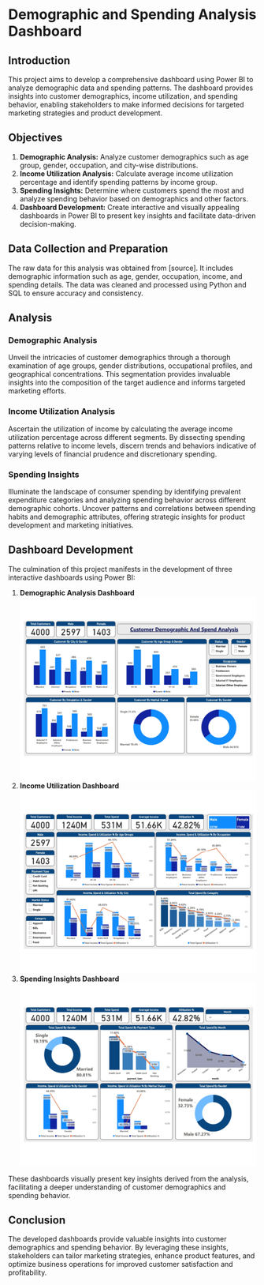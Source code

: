 # Demographic and Spending Analysis Dashboard

## Introduction

This project aims to develop a comprehensive dashboard using Power BI to analyze demographic data and spending patterns. The dashboard provides insights into customer demographics, income utilization, and spending behavior, enabling stakeholders to make informed decisions for targeted marketing strategies and product development.

## Objectives

1. **Demographic Analysis:** Analyze customer demographics such as age group, gender, occupation, and city-wise distributions.
2. **Income Utilization Analysis:** Calculate average income utilization percentage and identify spending patterns by income group.
3. **Spending Insights:** Determine where customers spend the most and analyze spending behavior based on demographics and other factors.
4. **Dashboard Development:** Create interactive and visually appealing dashboards in Power BI to present key insights and facilitate data-driven decision-making.

## Data Collection and Preparation

The raw data for this analysis was obtained from [source]. It includes demographic information such as age, gender, occupation, income, and spending details. The data was cleaned and processed using Python and SQL to ensure accuracy and consistency.

## Analysis

### Demographic Analysis

Unveil the intricacies of customer demographics through a thorough examination of age groups, gender distributions, occupational profiles, and geographical concentrations. This segmentation provides invaluable insights into the composition of the target audience and informs targeted marketing efforts.

### Income Utilization Analysis

Ascertain the utilization of income by calculating the average income utilization percentage across different segments. By dissecting spending patterns relative to income levels, discern trends and behaviors indicative of varying levels of financial prudence and discretionary spending.

### Spending Insights

Illuminate the landscape of consumer spending by identifying prevalent expenditure categories and analyzing spending behavior across different demographic cohorts. Uncover patterns and correlations between spending habits and demographic attributes, offering strategic insights for product development and marketing initiatives.

## Dashboard Development

The culmination of this project manifests in the development of three interactive dashboards using Power BI:

1. **Demographic Analysis Dashboard**
   ![Sample Image](Images/D_01.jpg)
3. **Income Utilization Dashboard**
   ![Sample Image](Images/D_02.jpg)
5. **Spending Insights Dashboard**
   ![Sample Image](Images/D_03.jpg)

These dashboards visually present key insights derived from the analysis, facilitating a deeper understanding of customer demographics and spending behavior.

## Conclusion

The developed dashboards provide valuable insights into customer demographics and spending behavior. By leveraging these insights, stakeholders can tailor marketing strategies, enhance product features, and optimize business operations for improved customer satisfaction and profitability.
